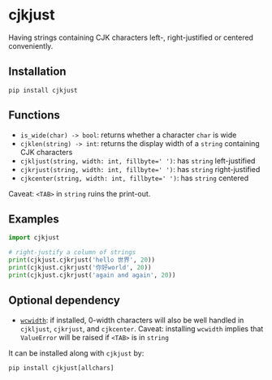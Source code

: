 # cjkjust

Having strings containing CJK characters left-, right-justified or centered conveniently.

## Installation

```
pip install cjkjust
```

## Functions

- `is_wide(char) -> bool`: returns whether a character `char` is wide
- `cjklen(string) -> int`: returns the display width of a `string` containing CJK characters
- `cjkljust(string, width: int, fillbyte=' ')`: has `string` left-justified
- `cjkrjust(string, width: int, fillbyte=' ')`: has `string` right-justified
- `cjkcenter(string, width: int, fillbyte=' ')`: has `string` centered

Caveat: `<TAB>` in `string` ruins the print-out.

## Examples

```python
import cjkjust

# right-justify a column of strings
print(cjkjust.cjkrjust('hello 世界', 20))
print(cjkjust.cjkrjust('你好world', 20))
print(cjkjust.cjkrjust('again and again', 20))
```

## Optional dependency

- [`wcwidth`](https://pypi.org/project/wcwidth/): if installed, 0-width characters will also be well handled in `cjkljust`, `cjkrjust`, and `cjkcenter`. Caveat: installing `wcwidth` implies that `ValueError` will be raised if `<TAB>` is in `string`

It can be installed along with `cjkjust` by:

```
pip install cjkjust[allchars]
```
